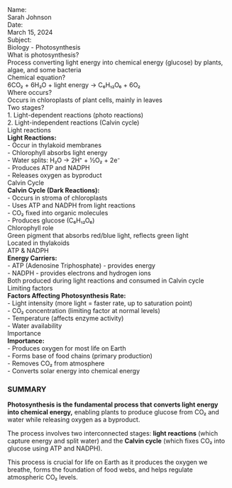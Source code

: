<div class="max-w-4xl mx-auto bg-white border-2 border-black shadow-lg">
    <!-- Header Section -->
    <div class="border-b-2 border-black p-4">
        <div class="grid grid-cols-3 gap-8 text-sm">
            <div class="flex items-center">
                <span class="font-semibold mr-2">Name:</span>
                <div class="flex-1 border-b border-black h-6 flex items-end">
                    <span class="text-black pb-1">Sarah Johnson</span>
                </div>
            </div>
            <div class="flex items-center">
                <span class="font-semibold mr-2">Date:</span>
                <div class="flex-1 border-b border-black h-6 flex items-end">
                    <span class="text-black pb-1">March 15, 2024</span>
                </div>
            </div>
            <div class="flex items-center">
                <span class="font-semibold mr-2">Subject:</span>
                <div class="flex-1 border-b border-black h-6 flex items-end">
                    <span class="text-black pb-1">Biology - Photosynthesis</span>
                </div>
            </div>
        </div>
    </div>
    <!-- Main Cornell Notes Layout -->
    <div class="min-h-[500px]">
        <!-- Note Entry 1 -->
        <div class="flex  cornell-note-entry">
            <div class="w-1/4 border-r-2 border-black p-3">
                <div class="text-blue-600 font-medium">What is photosynthesis?</div>
            </div>
            <div class="w-3/4 p-3">
                <div class="space-y-1 text-sm">
                    <div>Process converting light energy into chemical energy (glucose) by plants, algae, and some bacteria</div>
                </div>
            </div>
        </div>
        <!-- Note Entry 2 -->
        <div class="flex cornell-note-entry">
            <div class="w-1/4 border-r-2 border-black p-3">
                <div class="text-red-600 font-medium">Chemical equation?</div>
            </div>
            <div class="w-3/4 p-3">
                <div class="space-y-1 text-sm">
                    <div>6CO₂ + 6H₂O + light energy → C₆H₁₂O₆ + 6O₂</div>
                </div>
            </div>
        </div>
        <!-- Note Entry 3 -->
        <div class="flex cornell-note-entry">
            <div class="w-1/4 border-r-2 border-black p-3">
                <div class="text-green-600 font-medium">Where occurs?</div>
            </div>
            <div class="w-3/4 p-3">
                <div class="space-y-1 text-sm">
                    <div>Occurs in chloroplasts of plant cells, mainly in leaves</div>
                </div>
            </div>
        </div>
        <!-- Note Entry 4 -->
        <div class="flex cornell-note-entry">
            <div class="w-1/4 border-r-2 border-black p-3">
                <div class="text-purple-600 font-medium">Two stages?</div>
            </div>
            <div class="w-3/4 p-3">
                <div class="space-y-1 text-sm">
                    <div>1. Light-dependent reactions (photo reactions)</div>
                    <div>2. Light-independent reactions (Calvin cycle)</div>
                </div>
            </div>
        </div>
        <!-- Note Entry 5 -->
        <div class="flex cornell-note-entry">
            <div class="w-1/4 border-r-2 border-black p-3">
                <div class="text-orange-600 font-medium">Light reactions</div>
            </div>
            <div class="w-3/4 p-3">
                <div class="space-y-1 text-sm">
                    <div><strong>Light Reactions:</strong></div>
                    <div>- Occur in thylakoid membranes</div>
                    <div>- Chlorophyll absorbs light energy</div>
                    <div>- Water splits: H₂O → 2H⁺ + ½O₂ + 2e⁻</div>
                    <div>- Produces ATP and NADPH</div>
                    <div>- Releases oxygen as byproduct</div>
                </div>
            </div>
        </div>
        <!-- Note Entry 6 -->
        <div class="flex cornell-note-entry">
            <div class="w-1/4 border-r-2 border-black p-3">
                <div class="text-indigo-600 font-medium">Calvin Cycle</div>
            </div>
            <div class="w-3/4 p-3">
                <div class="space-y-1 text-sm">
                    <div><strong>Calvin Cycle (Dark Reactions):</strong></div>
                    <div>- Occurs in stroma of chloroplasts</div>
                    <div>- Uses ATP and NADPH from light reactions</div>
                    <div>- CO₂ fixed into organic molecules</div>
                    <div>- Produces glucose (C₆H₁₂O₆)</div>
                </div>
            </div>
        </div>
        <!-- Note Entry 7 -->
        <div class="flex cornell-note-entry">
            <div class="w-1/4 border-r-2 border-black p-3">
                <div class="text-teal-600 font-medium">Chlorophyll role</div>
            </div>
            <div class="w-3/4 p-3">
                <div class="space-y-1 text-sm">
                    <div>Green pigment that absorbs red/blue light, reflects green light</div>
                    <div>Located in thylakoids</div>
                </div>
            </div>
        </div>
        <!-- Note Entry 8 -->
        <div class="flex cornell-note-entry">
            <div class="w-1/4 border-r-2 border-black p-3">
                <div class="text-pink-600 font-medium">ATP & NADPH</div>
            </div>
            <div class="w-3/4 p-3">
                <div class="space-y-1 text-sm">
                    <div><strong>Energy Carriers:</strong></div>
                    <div>- ATP (Adenosine Triphosphate) - provides energy</div>
                    <div>- NADPH - provides electrons and hydrogen ions</div>
                    <div>Both produced during light reactions and consumed in Calvin cycle</div>
                </div>
            </div>
        </div>
        <!-- Note Entry 9 -->
        <div class="flex cornell-note-entry">
            <div class="w-1/4 border-r-2 border-black p-3">
                <div class="text-gray-600 font-medium">Limiting factors</div>
            </div>
            <div class="w-3/4 p-3">
                <div class="space-y-1 text-sm">
                    <div><strong>Factors Affecting Photosynthesis Rate:</strong></div>
                    <div>- Light intensity (more light = faster rate, up to saturation point)</div>
                    <div>- CO₂ concentration (limiting factor at normal levels)</div>
                    <div>- Temperature (affects enzyme activity)</div>
                    <div>- Water availability</div>
                </div>
            </div>
        </div>
        <!-- Note Entry 10 -->
        <div class="flex cornell-note-entry">
            <div class="w-1/4 border-r-2 border-black p-3">
                <div class="text-blue-800 font-medium">Importance</div>
            </div>
            <div class="w-3/4 p-3">
                <div class="space-y-1 text-sm">
                    <div><strong>Importance:</strong></div>
                    <div>- Produces oxygen for most life on Earth</div>
                    <div>- Forms base of food chains (primary production)</div>
                    <div>- Removes CO₂ from atmosphere</div>
                    <div>- Converts solar energy into chemical energy</div>
                </div>
            </div>
        </div>
    </div>
    <!-- Summary Section -->
    <div class="border-t-2 border-black p-4 bg-green-50">
        <h3 class="text-sm font-bold text-center mb-3 pb-2 border-b border-green-400">
            SUMMARY
        </h3>
        <div class="text-sm text-gray-800 leading-relaxed">
            <p class="mb-2">
                <strong>Photosynthesis is the fundamental process that converts light energy into chemical energy,</strong> enabling plants to produce glucose from CO₂ and water while releasing oxygen as a byproduct.
            </p>
            <p class="mb-2">
                The process involves two interconnected stages: <strong>light reactions</strong> (which capture energy and split water) and the <strong>Calvin cycle</strong> (which fixes CO₂ into glucose using ATP and NADPH).
            </p>
            <p>
                This process is crucial for life on Earth as it produces the oxygen we breathe, forms the foundation of food webs, and helps regulate atmospheric CO₂ levels.
            </p>
        </div>
    </div>
</div>
   